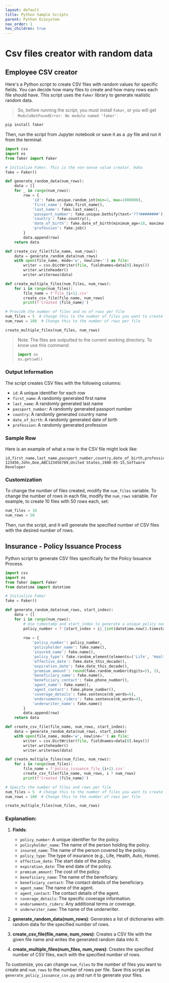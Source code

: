 ```yaml
---
layout: default
title: Python Sample Scripts
parent: Python Ecosystem
nav_order: 1
has_children: true
---
```


# Csv files creator with random data

## Employee CSV creator
Here's a Python script to create CSV files with random values for specific fields. You can decide how many files to create and how many rows each file should have. This script uses the `Faker` library to generate realistic random data.

> So, before running the script, you must install `Faker`, or you will get `ModuleNotFoundError: No module named 'faker'`.

```bash
pip install faker
```

Then, run the script from Jupyter notebook or save it as a .py file and run it from the terminal:

```python
import csv
import os
from faker import Faker

# Initialize Faker. This is the non-sense value creator. Haha
fake = Faker()

def generate_random_data(num_rows):
    data = []
    for _ in range(num_rows):
        row = {
            'id': fake.unique.random_int(min=1, max=1000000),
            'first_name': fake.first_name(),
            'last_name': fake.last_name(),
            'passport_number': fake.unique.bothify(text='???########'),
            'country': fake.country(),
            'date_of_birth': fake.date_of_birth(minimum_age=18, maximum_age=80),
            'profession': fake.job()
        }
        data.append(row)
    return data

def create_csv_file(file_name, num_rows):
    data = generate_random_data(num_rows)
    with open(file_name, mode='w', newline='') as file:
        writer = csv.DictWriter(file, fieldnames=data[0].keys())
        writer.writeheader()
        writer.writerows(data)

def create_multiple_files(num_files, num_rows):
    for i in range(num_files):
        file_name = f'file_{i+1}.csv'
        create_csv_file(file_name, num_rows)
        print(f'Created {file_name}')

# Provide the number of files and no of rows per file
num_files = 5  # Change this to the number of files you want to create
num_rows = 100  # Change this to the number of rows per file

create_multiple_files(num_files, num_rows)
```

> Note: The files are outputted to the current working directory. To know use this command:
> ```python 
> import os
> os.getcwd()
> ```

### Output Information

The script creates CSV files with the following columns:
- `id`: A unique identifier for each row
- `first_name`: A randomly generated first name
- `last_name`: A randomly generated last name
- `passport_number`: A randomly generated passport number
- `country`: A randomly generated country name
- `date_of_birth`: A randomly generated date of birth
- `profession`: A randomly generated profession

### Sample Row

Here is an example of what a row in the CSV file might look like:
```
id,first_name,last_name,passport_number,country,date_of_birth,profession
123456,John,Doe,ABC123456789,United States,1980-05-15,Software Developer
```

### Customization

To change the number of files created, modify the `num_files` variable. To change the number of rows in each file, modify the `num_rows` variable. For example, to create 10 files with 50 rows each, set:

```python
num_files = 10
num_rows = 50
```

Then, run the script, and it will generate the specified number of CSV files with the desired number of rows.

## Insurance - Policy Issuance Process

Python script to generate CSV files specifically for the Policy Issuance Process. 

```python
import csv
import os
from faker import Faker
from datetime import datetime

# Initialize Faker
fake = Faker()

def generate_random_data(num_rows, start_index):
    data = []
    for i in range(num_rows):
        # Use timestamp and start_index to generate a unique policy number
        policy_number = f'{start_index + i}_{int(datetime.now().timestamp() * 1000)}'
        
        row = {
            'policy_number': policy_number,
            'policyholder_name': fake.name(),
            'insured_name': fake.name(),
            'policy_type': fake.random_element(elements=('Life', 'Health', 'Auto', 'Home')),
            'effective_date': fake.date_this_decade(),
            'expiration_date': fake.date_this_decade(),
            'premium_amount': round(fake.random_number(digits=5), 2),
            'beneficiary_name': fake.name(),
            'beneficiary_contact': fake.phone_number(),
            'agent_name': fake.name(),
            'agent_contact': fake.phone_number(),
            'coverage_details': fake.sentence(nb_words=6),
            'endorsements_riders': fake.sentence(nb_words=4),
            'underwriter_name': fake.name()
        }
        data.append(row)
    return data

def create_csv_file(file_name, num_rows, start_index):
    data = generate_random_data(num_rows, start_index)
    with open(file_name, mode='w', newline='') as file:
        writer = csv.DictWriter(file, fieldnames=data[0].keys())
        writer.writeheader()
        writer.writerows(data)

def create_multiple_files(num_files, num_rows):
    for i in range(num_files):
        file_name = f'policy_issuance_file_{i+1}.csv'
        create_csv_file(file_name, num_rows, i * num_rows)
        print(f'Created {file_name}')

# Specify the number of files and rows per file
num_files = 5  # Change this to the number of files you want to create
num_rows = 100  # Change this to the number of rows per file

create_multiple_files(num_files, num_rows)

```

### Explanation:

1. **Fields**:
    - `policy_number`: A unique identifier for the policy.
    - `policyholder_name`: The name of the person holding the policy.
    - `insured_name`: The name of the person covered by the policy.
    - `policy_type`: The type of insurance (e.g., Life, Health, Auto, Home).
    - `effective_date`: The start date of the policy.
    - `expiration_date`: The end date of the policy.
    - `premium_amount`: The cost of the policy.
    - `beneficiary_name`: The name of the beneficiary.
    - `beneficiary_contact`: The contact details of the beneficiary.
    - `agent_name`: The name of the agent.
    - `agent_contact`: The contact details of the agent.
    - `coverage_details`: The specific coverage information.
    - `endorsements_riders`: Any additional terms or coverage.
    - `underwriter_name`: The name of the underwriter.

2. **generate_random_data(num_rows)**: Generates a list of dictionaries with random data for the specified number of rows.

3. **create_csv_file(file_name, num_rows)**: Creates a CSV file with the given file name and writes the generated random data into it.

4. **create_multiple_files(num_files, num_rows)**: Creates the specified number of CSV files, each with the specified number of rows.

To customize, you can change `num_files` to the number of files you want to create and `num_rows` to the number of rows per file. Save this script as `generate_policy_issuance_csv.py` and run it to generate your files.
